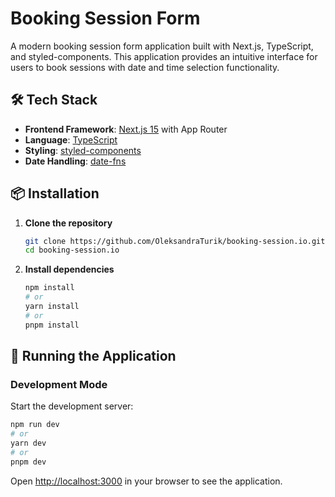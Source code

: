# Booking Session Form

A modern booking session form application built with Next.js, TypeScript, and styled-components. This application provides an intuitive interface for users to book sessions with date and time selection functionality.

## 🛠️ Tech Stack

- **Frontend Framework**: [Next.js 15](https://nextjs.org/) with App Router
- **Language**: [TypeScript](https://www.typescriptlang.org/)
- **Styling**: [styled-components](https://styled-components.com/)
- **Date Handling**: [date-fns](https://date-fns.org/)
## 📦 Installation

1. **Clone the repository**
   ```bash
   git clone https://github.com/OleksandraTurik/booking-session.io.git
   cd booking-session.io
   ```

2. **Install dependencies**
   ```bash
   npm install
   # or
   yarn install
   # or
   pnpm install
   ```

## 🚀 Running the Application

### Development Mode

Start the development server:

```bash
npm run dev
# or
yarn dev
# or
pnpm dev
```

Open [http://localhost:3000](http://localhost:3000) in your browser to see the application.

